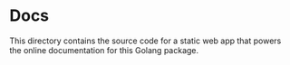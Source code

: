 # Docs

This directory contains the source code for a static web app that powers the online documentation for this Golang package.
